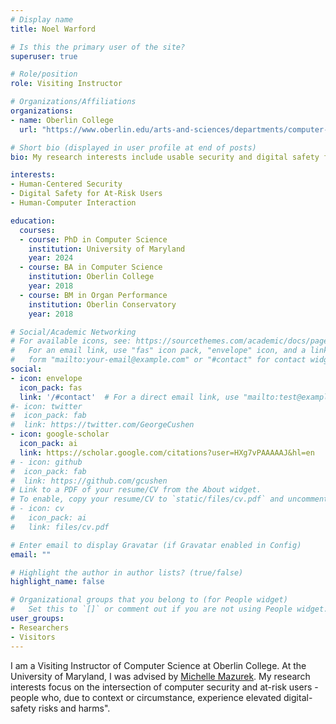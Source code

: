 ```yaml
---
# Display name
title: Noel Warford

# Is this the primary user of the site?
superuser: true

# Role/position
role: Visiting Instructor

# Organizations/Affiliations
organizations:
- name: Oberlin College
  url: "https://www.oberlin.edu/arts-and-sciences/departments/computer-science"

# Short bio (displayed in user profile at end of posts)
bio: My research interests include usable security and digital safety for at-risk users.

interests:
- Human-Centered Security
- Digital Safety for At-Risk Users
- Human-Computer Interaction

education:
  courses:
  - course: PhD in Computer Science
    institution: University of Maryland
    year: 2024
  - course: BA in Computer Science
    institution: Oberlin College
    year: 2018
  - course: BM in Organ Performance
    institution: Oberlin Conservatory
    year: 2018

# Social/Academic Networking
# For available icons, see: https://sourcethemes.com/academic/docs/page-builder/#icons
#   For an email link, use "fas" icon pack, "envelope" icon, and a link in the
#   form "mailto:your-email@example.com" or "#contact" for contact widget.
social:
- icon: envelope
  icon_pack: fas
  link: '/#contact'  # For a direct email link, use "mailto:test@example.org".
#- icon: twitter
#  icon_pack: fab
#  link: https://twitter.com/GeorgeCushen
- icon: google-scholar
  icon_pack: ai
  link: https://scholar.google.com/citations?user=HXg7vPAAAAAJ&hl=en
# - icon: github
#  icon_pack: fab
#  link: https://github.com/gcushen
# Link to a PDF of your resume/CV from the About widget.
# To enable, copy your resume/CV to `static/files/cv.pdf` and uncomment the lines below.
# - icon: cv
#   icon_pack: ai
#   link: files/cv.pdf

# Enter email to display Gravatar (if Gravatar enabled in Config)
email: ""

# Highlight the author in author lists? (true/false)
highlight_name: false

# Organizational groups that you belong to (for People widget)
#   Set this to `[]` or comment out if you are not using People widget.
user_groups:
- Researchers
- Visitors
---
```


I am a Visiting Instructor of Computer Science at Oberlin College. At the University of Maryland, I was advised by <a href=https://www.umiacs.umd.edu/~mmazurek/>Michelle Mazurek</a>. My research interests focus on the intersection of computer security and at-risk users - people who, due to context or circumstance, experience elevated digital-safety risks and harms".
